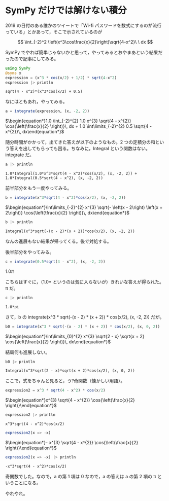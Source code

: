# SymPy だけでは解けない積分

2019 の日付のある誰かのツイートで「Wi-fi パスワードを数式にするのが流行っている」とかあって，そこで示されているのが

$$
\int_{-2}^2 \left(x^3\cos\frac{x}{2}\right)\sqrt{4-x^2}\ \ dx
$$

SymPy でやれば簡単じゃないかと思って，やってみるとおやまあという結果だったので記事にしてみる。


```julia
using SymPy
@syms x
expression = (x^3 * cos(x/2) + 1/2) * sqrt(4-x^2)
expression |> println
```

    sqrt(4 - x^2)*(x^3*cos(x/2) + 0.5)


なにはともあれ，やってみる。


```julia
a = integrate(expression, (x, -2, 2))
```




$\begin{equation*}1.0 \int_{-2}^{2} 1.0 x^{3} \sqrt{4 - x^{2}} \cos{\left(\frac{x}{2} \right)}\, dx + 1.0 \int\limits_{-2}^{2} 0.5 \sqrt{4 - x^{2}}\, dx\end{equation*}$




随分時間がかかって，出てきた答えが以下のようなもの。2 つの定積分の和という答えを出してもらっても困る。ちなみに，Integral という関数はない。integrate だ。


```julia
a |> println
```

    1.0*Integral(1.0*x^3*sqrt(4 - x^2)*cos(x/2), (x, -2, 2)) + 1.0*Integral(0.5*sqrt(4 - x^2), (x, -2, 2))


前半部分をもう一度やってみる。


```julia
b = integrate(x^3*sqrt(4 - x^2)*cos(x/2), (x, -2, 2))
```




$\begin{equation*}\int\limits_{-2}^{2} x^{3} \sqrt{- \left(x - 2\right) \left(x + 2\right)} \cos{\left(\frac{x}{2} \right)}\, dx\end{equation*}$





```julia
b |> println
```

    Integral(x^3*sqrt(-(x - 2)*(x + 2))*cos(x/2), (x, -2, 2))


なんの進展もない結果が帰ってくる。後で対処する。

後半部分をやってみる。


```julia
c = integrate(0.5*sqrt(4 - x^2), (x, -2, 2))
```




$\begin{equation*}1.0 \pi\end{equation*}$




こちらはすぐに，（1.0* というのは気に入らないが）きれいな答えが得られた。π だ。


```julia
c |> println
```

    1.0*pi


さて，b の integrate(x^3 * sqrt(-(x - 2) * (x + 2)) * cos(x/2), (x, -2, 2)) だが。


```julia
b0 = integrate(x^3 * sqrt(-(x - 2) * (x + 2)) * cos(x/2), (x, 0, 2))
```




$\begin{equation*}\int\limits_{0}^{2} x^{3} \sqrt{2 - x} \sqrt{x + 2} \cos{\left(\frac{x}{2} \right)}\, dx\end{equation*}$




結局何も進展しない。


```julia
b0 |> println
```

    Integral(x^3*sqrt(2 - x)*sqrt(x + 2)*cos(x/2), (x, 0, 2))


ここで，式をちゃんと見ると，う?奇関数（懐かしい用語）。


```julia
expression2 = x^3 * sqrt(4 - x^2) * cos(x/2)
```




$\begin{equation*}x^{3} \sqrt{4 - x^{2}} \cos{\left(\frac{x}{2} \right)}\end{equation*}$





```julia
expression2 |> println
```

    x^3*sqrt(4 - x^2)*cos(x/2)



```julia
expression2(x => -x)
```




$\begin{equation*}- x^{3} \sqrt{4 - x^{2}} \cos{\left(\frac{x}{2} \right)}\end{equation*}$





```julia
expression2(x => -x) |> println
```

    -x^3*sqrt(4 - x^2)*cos(x/2)


奇関数でした。なので，a の第 1 項は 0 なので，a の答えは a の第 2 項の π ということになる。

やれやれ。
